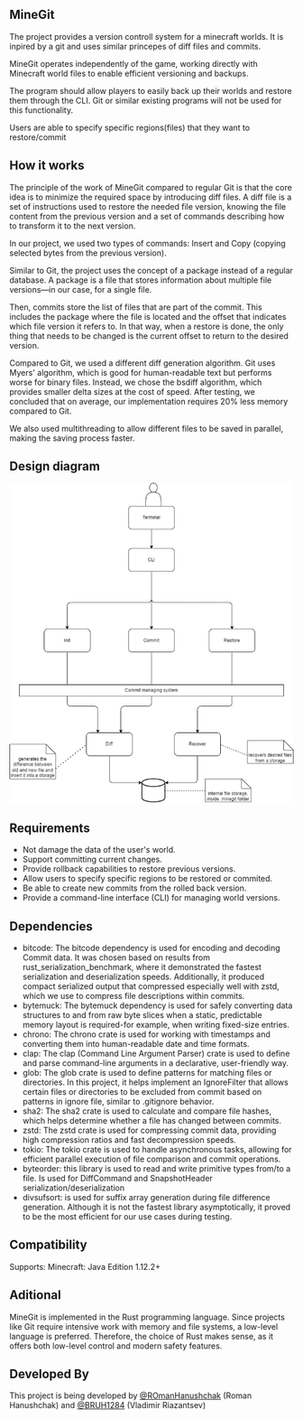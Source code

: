 ## MineGit
The project provides a version controll system for a minecraft worlds. It is inpired by a git and uses similar princepes of diff files and commits.

MineGit operates independently of the game, working directly with Minecraft world files to enable efficient versioning and backups.

The program should allow players to easily back up their worlds and restore them through the CLI. Git or similar existing programs will not be used for this functionality.

Users are able to specify specific regions(files) that they want to restore/commit

## How it works
The principle of the work of MineGit compared to regular Git is that the core idea is to minimize the required space by introducing diff files. A diff file is a set of instructions used to restore the needed file version, knowing the file content from the previous version and a set of commands describing how to transform it to the next version.

In our project, we used two types of commands: Insert and Copy (copying selected bytes from the previous version).

Similar to Git, the project uses the concept of a package instead of a regular database. A package is a file that stores information about multiple file versions—in our case, for a single file.

Then, commits store the list of files that are part of the commit. This includes the package where the file is located and the offset that indicates which file version it refers to. In that way, when a restore is done, the only thing that needs to be changed is the current offset to return to the desired version.

Compared to Git, we used a different diff generation algorithm. Git uses Myers' algorithm, which is good for human-readable text but performs worse for binary files. Instead, we chose the bsdiff algorithm, which provides smaller delta sizes at the cost of speed. After testing, we concluded that on average, our implementation requires 20% less memory compared to Git.

We also used multithreading to allow different files to be saved in parallel, making the saving process faster.

## Design diagram
![diagram](assets/diagram.png)

## Requirements
- Not damage the data of the user's world.
- Support committing current changes.
- Provide rollback capabilities to restore previous versions.
- Allow users to specify specific regions to be restored or commited.
- Be able to create new commits from the rolled back version.
- Provide a command-line interface (CLI) for managing world versions.

## Dependencies
- bitcode: The bitcode dependency is used for encoding and decoding Commit data. It was chosen based on results from rust_serialization_benchmark, where it demonstrated the fastest serialization and deserialization speeds. Additionally, it produced compact serialized output that compressed especially well with zstd, which we use to compress file descriptions within commits.
- bytemuck: The bytemuck dependency is used for safely converting data structures to and from raw byte slices when a static, predictable memory layout is required-for example, when writing fixed-size entries.
- chrono: The chrono crate is used for working with timestamps and converting them into human-readable date and time formats.
- clap: The clap (Command Line Argument Parser) crate is used to define and parse command-line arguments in a declarative, user-friendly way.
- glob: The glob crate is used to define patterns for matching files or directories. In this project, it helps implement an IgnoreFilter that allows certain files or directories to be excluded from commit based on patterns in ignore file, similar to .gitignore behavior.
- sha2: The sha2 crate is used to calculate and compare file hashes, which helps determine whether a file has changed between commits.
- zstd: The zstd crate is used for compressing commit data, providing high compression ratios and fast decompression speeds.
- tokio: The tokio crate is used to handle asynchronous tasks, allowing for efficient parallel execution of file comparison and commit operations.
- byteorder: this library is used to read and write primitive types from/to a file. Is used for DiffCommand and SnapshotHeader serialization/deserialization
- divsufsort: is used for suffix array generation during file difference generation. Although it is not the fastest library asymptotically, it proved to be the most efficient for our use cases during testing.

## Compatibility
Supports: Minecraft: Java Edition 1.12.2+

## Aditional
MineGit is implemented in the Rust programming language. Since projects like Git require intensive work with memory and file systems, a low-level language is preferred. Therefore, the choice of Rust makes sense, as it offers both low-level control and modern safety features.

## Developed By
This project is being developed by [@ROmanHanushchak](https://github.com/ROmanGanushchak) (Roman Hanushchak) and [@BRUH1284](https://github.com/BRUH1284) (Vladimir Riazantsev)
